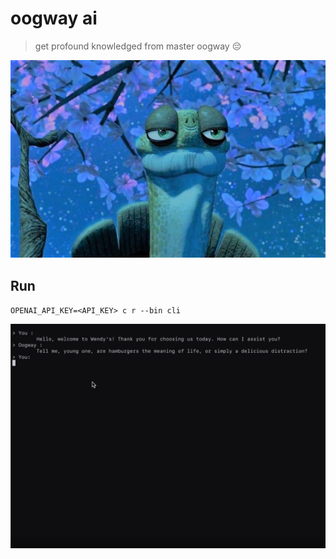 # oogway ai

> get profound knowledged from master oogway 😔

![oogway](./assets/headshot.jpg)

## Run

`OPENAI_API_KEY=<API_KEY> c r --bin cli`

[![Watch the video](./assets/demo_thumbnail.png)](./assets/demo.mp4)
